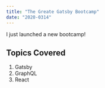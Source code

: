 ```yaml
---
title: "The Greate Gatsby Bootcamp"
date: "2020-0314"
---
```


I just launched a new bootcamp!

## Topics Covered

1. Gatsby
2. GraphQL
3. React